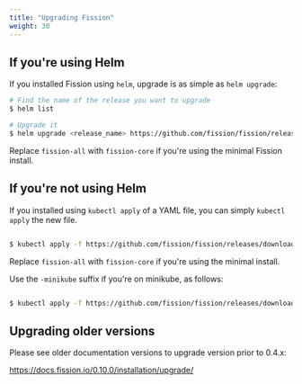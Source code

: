 ```yaml
---
title: "Upgrading Fission"
weight: 30
---
```


## If you're using Helm 

If you installed Fission using `helm`, upgrade is as simple as `helm
upgrade`:

```bash
# Find the name of the release you want to upgrade
$ helm list

# Upgrade it 
$ helm upgrade <release_name> https://github.com/fission/fission/releases/download/0.10.0/fission-all-0.10.0.tgz
```

Replace `fission-all` with `fission-core` if you're using the minimal
Fission install.

## If you're not using Helm 

If you installed using `kubectl apply` of a YAML file, you can simply
`kubectl apply` the new file.

```bash

$ kubectl apply -f https://github.com/fission/fission/releases/download/0.10.0/fission-all-0.10.0.yaml

```

Replace `fission-all` with `fission-core` if you're using the minimal
install.

Use the `-minikube` suffix if you're on minikube, as follows:
```bash

$ kubectl apply -f https://github.com/fission/fission/releases/download/0.10.0/fission-all-0.10.0-minikube.yaml

```




## Upgrading older versions

Please see older documentation versions to upgrade version prior to
0.4.x:

https://docs.fission.io/0.10.0/installation/upgrade/

